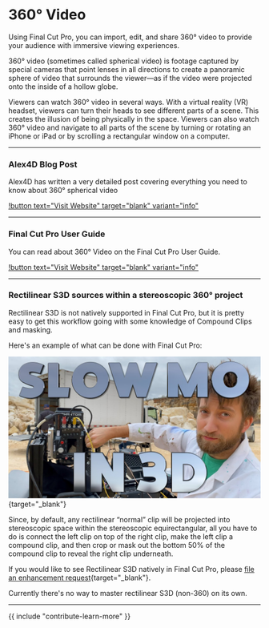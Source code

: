 # 360° Video

Using Final Cut Pro, you can import, edit, and share 360° video to provide your audience with immersive viewing experiences.

360° video (sometimes called spherical video) is footage captured by special cameras that point lenses in all directions to create a panoramic sphere of video that surrounds the viewer—as if the video were projected onto the inside of a hollow globe.

Viewers can watch 360° video in several ways. With a virtual reality (VR) headset, viewers can turn their heads to see different parts of a scene. This creates the illusion of being physically in the space. Viewers can also watch 360° video and navigate to all parts of the scene by turning or rotating an iPhone or iPad or by scrolling a rectangular window on a computer.

---

### Alex4D Blog Post

Alex4D has written a very detailed post covering everything you need to know about   360° spherical video

[!button text="Visit Website" target="blank" variant="info"](https://alex4d.com/360/item/final-cut-pro)

---

### Final Cut Pro User Guide

You can read about 360° Video on the Final Cut Pro User Guide.

[!button text="Visit Website" target="blank" variant="info"](https://support.apple.com/en-au/guide/final-cut-pro/vere7590a327/mac)

---

### Rectilinear S3D sources within a stereoscopic 360° project

Rectilinear S3D is not natively supported in Final Cut Pro, but it is pretty easy to get this workflow going with some knowledge of Compound Clips and masking.

Here's an example of what can be done with Final Cut Pro:

[![](/static/slwomo-in-3d.jpg)](https://www.youtube.com/watch?v=FLY5oJExptA){target="_blank"}

Since, by default, any rectilinear “normal” clip will be projected into stereoscopic space within the stereoscopic equirectangular, all you have to do is connect the left clip on top of the right clip, make the left clip a compound clip, and then crop or mask out the bottom 50% of the compound clip to reveal the right clip underneath.

If you would like to see Rectilinear S3D natively in Final Cut Pro, please [file an enhancement request](https://www.apple.com/feedback/finalcutpro/){target="_blank"}.

Currently there's no way to master rectilinear S3D (non-360) on its own.

---

{{ include "contribute-learn-more" }}